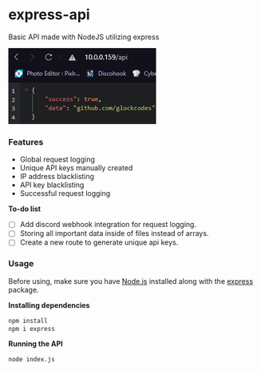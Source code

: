 # express-api
Basic API made with NodeJS utilizing express

![Showcase Image](https://github.com/glockcodes/glockcodes/blob/main/api_showcase.PNG)

### **Features**

* Global request logging
* Unique API keys manually created
* IP address blacklisting
* API key blacklisting
* Successful request logging

**To-do list**
- [ ] Add discord webhook integration for request logging.
- [ ] Storing all important data inside of files instead of arrays.
- [ ] Create a new route to generate unique api keys.

### **Usage**
Before using, make sure you have [Node.js](https://nodejs.org) installed along with the [express](https://www.npmjs.com/package/express) package.

**Installing dependencies**
```
npm install
npm i express
```
**Running the API**
```
node index.js
```
